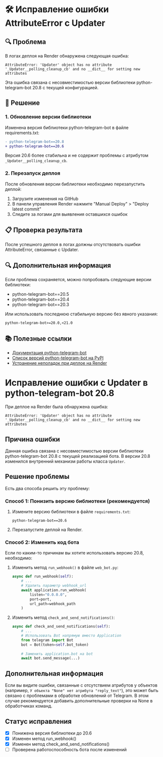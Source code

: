 # 🛠️ Исправление ошибки AttributeError с Updater

## 🔍 Проблема

В логах деплоя на Render обнаружена следующая ошибка:

```
AttributeError: 'Updater' object has no attribute '_Updater__polling_cleanup_cb' and no __dict__ for setting new attributes
```

Эта ошибка связана с несовместимостью версии библиотеки python-telegram-bot 20.8 с текущей конфигурацией.

## 🔧 Решение

### 1. Обновление версии библиотеки

Изменена версия библиотеки python-telegram-bot в файле requirements.txt:

```diff
- python-telegram-bot==20.8
+ python-telegram-bot==20.6
```

Версия 20.6 более стабильна и не содержит проблемы с атрибутом `_Updater__polling_cleanup_cb`.

### 2. Перезапуск деплоя

После обновления версии библиотеки необходимо перезапустить деплой:

1. Загрузите изменения на GitHub
2. В панели управления Render нажмите "Manual Deploy" > "Deploy latest commit"
3. Следите за логами для выявления оставшихся ошибок

## 📋 Проверка результата

После успешного деплоя в логах должны отсутствовать ошибки AttributeError, связанные с Updater.

## 🔍 Дополнительная информация

Если проблема сохраняется, можно попробовать следующие версии библиотеки:
- python-telegram-bot==20.5
- python-telegram-bot==20.4
- python-telegram-bot==20.3

Или использовать последнюю стабильную версию без явного указания:
```
python-telegram-bot>=20.0,<21.0
```

## 📚 Полезные ссылки

- [Документация python-telegram-bot](https://python-telegram-bot.readthedocs.io/)
- [Список версий python-telegram-bot на PyPI](https://pypi.org/project/python-telegram-bot/#history)
- [Устранение неполадок при деплое на Render](https://render.com/docs/troubleshooting-deploys)

# Исправление ошибки с Updater в python-telegram-bot 20.8

При деплое на Render была обнаружена ошибка:

```
AttributeError: 'Updater' object has no attribute '_Updater__polling_cleanup_cb' and no __dict__ for setting new attributes
```

## Причина ошибки

Данная ошибка связана с несовместимостью версии библиотеки python-telegram-bot 20.8 с текущей реализацией бота. В версии 20.8 изменился внутренний механизм работы класса `Updater`.

## Решение проблемы

Есть два способа решить эту проблему:

### Способ 1: Понизить версию библиотеки (рекомендуется)

1. Измените версию библиотеки в файле `requirements.txt`:
   ```
   python-telegram-bot==20.6
   ```

2. Перезапустите деплой на Render.

### Способ 2: Изменить код бота

Если по каким-то причинам вы хотите использовать версию 20.8, необходимо:

1. Изменить метод `run_webhook()` в файле `web_bot.py`:
   ```python
   async def run_webhook(self):
       # ...
       # Удалить параметр webhook_url
       await application.run_webhook(
           listen="0.0.0.0",
           port=port,
           url_path=webhook_path
       )
   ```

2. Изменить метод `check_and_send_notifications()`:
   ```python
   async def check_and_send_notifications(self):
       # ...
       # Использовать Bot напрямую вместо Application
       from telegram import Bot
       bot = Bot(token=self.bot_token)
       
       # Заменить application.bot на bot
       await bot.send_message(...)
   ```

## Дополнительная информация

Если вы видите ошибки, связанные с отсутствием атрибутов у объектов (например, `У объекта "None" нет атрибута "reply_text"`), это может быть связано с проблемами в обработке обновлений от Telegram. В этом случае рекомендуется добавить дополнительные проверки на None в обработчиках команд.

## Статус исправления

- [x] Понижена версия библиотеки до 20.6
- [x] Изменен метод run_webhook()
- [x] Изменен метод check_and_send_notifications()
- [ ] Проверена работоспособность бота после изменений 